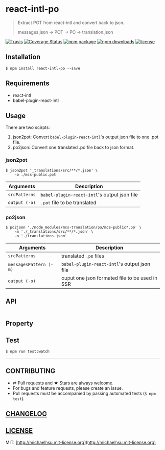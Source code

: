 # react-intl-po

> Extract POT from react-intl and convert back to json.
>
> messages.json → POT → PO → translation.json

[![Travis][build-badge]][build] [![Coverage Status][coveralls-badge]][coveralls] [![npm package][npm-badge]][npm] [![npm downloads][npm-downloads]][npm] [![license][license-badge]][license]

[build-badge]: https://img.shields.io/travis/evenchange4/react-intl-po/master.svg?style=flat-square
[build]: https://travis-ci.org/evenchange4/react-intl-po

[npm-badge]: https://img.shields.io/npm/v/react-intl-po.svg?style=flat-square
[npm]: https://www.npmjs.org/package/react-intl-po

[coveralls-badge]: https://img.shields.io/coveralls/evenchange4/react-intl-po/master.svg?style=flat-square
[coveralls]: https://coveralls.io/github/evenchange4/react-intl-po

[npm-downloads]: https://img.shields.io/npm/dt/react-intl-po.svg?style=flat-square

[license-badge]: https://img.shields.io/npm/l/react-intl-po.svg?style=flat-square
[license]: http://michaelhsu.mit-license.org/

## Installation

```console
$ npm install react-intl-po --save
```

## Requirements

- react-intl
- babel-plugin-react-intl

## Usage

There are two scirpts:

1. json2pot: Convert `babel-plugin-react-intl`'s output json file to one .pot file.
2. po2json: Convert one translated .po file back to json format.

### json2pot

```
$ json2pot '_translations/src/**/*.json' \
    -o ./mcs-public.pot
```

| **Arguments** |  **Description**                              |
| ------------- | --------------------------------------------- |
| `srcPatterns` |  `babel-plugin-react-intl`'s output json file |
| `output (-o)` |  `.pot` file to be translated                 |

### po2json

```
$ po2json './node_modules/mcs-translation/po/mcs-public*.po' \
    -m './_translations/src/**/*.json' \
    -o './translations.json'
```

| **Arguments**          |  **Description**                                |
| ---------------------- | ----------------------------------------------- |
| `srcPatterns`          |  translated `.po` files                         |
| `messagesPattern (-m)` |  `babel-plugin-react-intl`'s output json file   |
| `output (-o)`          |  ouput one json formated file to be used in SSR |


## API

```
```

## Property


## Test

```
$ npm run test:watch
```

---

## CONTRIBUTING

* ⇄ Pull requests and ★ Stars are always welcome.
* For bugs and feature requests, please create an issue.
* Pull requests must be accompanied by passing automated tests (`$ npm test`).

## [CHANGELOG](CHANGELOG.md)

## [LICENSE](LICENSE)

MIT: [http://michaelhsu.mit-license.org](http://michaelhsu.mit-license.org)
